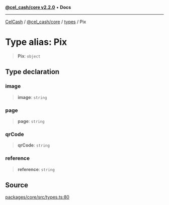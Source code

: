 [**@cel_cash/core v2.2.0**](../../README.md) • **Docs**

***

[CelCash](../../../../packages.md) / [@cel\_cash/core](../../README.md) / [types](../README.md) / Pix

# Type alias: Pix

> **Pix**: `object`

## Type declaration

### image

> **image**: `string`

### page

> **page**: `string`

### qrCode

> **qrCode**: `string`

### reference

> **reference**: `string`

## Source

[packages/core/src/types.ts:80](https://github.com/Pyxlab/celcash/blob/b57c7034bd65dcd5b083f272f9cfe6cc4ff73f7b/packages/core/src/types.ts#L80)

